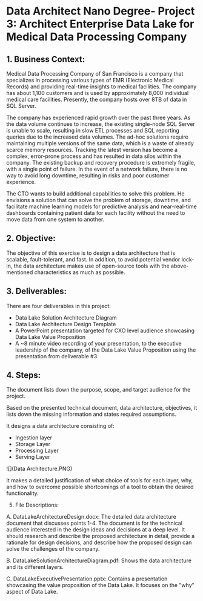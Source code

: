 # Data Architect Nano Degree- Project 3: Architect Enterprise Data Lake for Medical Data Processing Company


## 1. Business Context:

Medical Data Processing Company of San Francisco is a company that specializes in processing various types of EMR (Electronic Medical Records) and providing real-time insights to medical facilities. The company has about 1,100 customers and is used by approximately 8,000 individual medical care facilities. Presently, the company hosts over 8TB of data in SQL Server.

The company has experienced rapid growth over the past three years. As the data volume continues to increase, the existing single-node SQL Server is unable to scale, resulting in slow ETL processes and SQL reporting queries due to the increased data volumes. The ad-hoc solutions require maintaining multiple versions of the same data, which is a waste of already scarce memory resources. Tracking the latest version has become a complex, error-prone process and has resulted in data silos within the company. The existing backup and recovery procedure is extremely fragile, with a single point of failure. In the event of a network failure, there is no way to avoid long downtime, resulting in risks and poor customer experience.

The CTO wants to build additional capabilities to solve this problem. He envisions a solution that can solve the problem of storage, downtime, and facilitate machine learning models for predictive analysis and near-real-time dashboards containing patient data for each facility without the need to move data from one system to another.

## 2. Objective:

The objective of this exercise is to design a data architecture that is scalable, fault-tolerant, and fast. In addition, to avoid potential vendor lock-in, the data architecture makes use of open-source tools with the above-mentioned characteristics as much as possible.

## 3. Deliverables:

There are four deliverables in this project:

* Data Lake Solution Architecture Diagram
* Data Lake Architecture Design Template
* A PowerPoint presentation targeted for CXO level audience showcasing Data Lake Value Proposition
* A ~8 minute video recording of your presentation, to the executive leadership of the company, of the Data Lake Value Proposition using the presentation from deliverable #3


## 4. Steps:

The document lists down the purpose, scope, and target audience for the project.

Based on the presented technical document, data architecture, objectives, it lists down the missing information and states required assumptions.

It designs a data architecture consisting of:

* Ingestion layer
* Storage Layer
* Processing Layer
* Serving Layer

![](Data Architecture.PNG) 

It makes a detailed justification of what choice of tools for each layer, why, and how to overcome possible shortcomings of a tool to obtain the desired functionality.

5. File Descriptions:

A. DataLakeArchitectureDesign.docx: The detailed data architecture document that discusses points 1-4. The document is for the technical audience interested in the design ideas and decisions at a deep level. It should research and describe the proposed architecture in detail, provide a rationale for design decisions, and describe how the proposed design can solve the challenges of the company.

B. DataLakeSolutionArchitectureDiagram.pdf: Shows the data architecture and its different layers.

C. DataLakeExecutivePresentation.pptx: Contains a presentation showcasing the value proposition of the Data Lake. It focuses on the "why" aspect of Data Lake.
